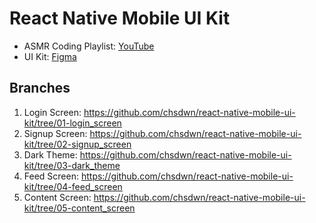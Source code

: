 # React Native Mobile UI Kit

- ASMR Coding Playlist: [YouTube](https://www.youtube.com/playlist?list=PL9qpDBrpv7Mo-I31P2tWerVOy8Wfw61_3
)
- UI Kit: [Figma](https://www.figma.com/file/yM6bakuSmEsIFcaYKKBLMg/Mobile-UI-kit-(Community))

## Branches

1. Login Screen: https://github.com/chsdwn/react-native-mobile-ui-kit/tree/01-login_screen
1. Signup Screen: https://github.com/chsdwn/react-native-mobile-ui-kit/tree/02-signup_screen
1. Dark Theme: https://github.com/chsdwn/react-native-mobile-ui-kit/tree/03-dark_theme
1. Feed Screen: https://github.com/chsdwn/react-native-mobile-ui-kit/tree/04-feed_screen
1. Content Screen: https://github.com/chsdwn/react-native-mobile-ui-kit/tree/05-content_screen